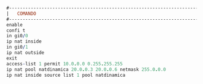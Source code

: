 <!--Enmascaramiento - NAT Dinamica-->
```prolog
#---------------------------------------------------------------------------#---------------------------------------------------------------------------------------------------#
|   COMANDO                                                                 |       DESCRIPCION                                                                                 |
#---------------------------------------------------------------------------#---------------------------------------------------------------------------------------------------#
enable                                                                      §;
confi t                                                                     §;
in gi0/0                                                                    §;
ip nat inside                                                               §;
in gi0/1                                                                    §;
ip nat outside                                                              §;
exit                                                                        §;
access-list 1 permit 10.0.0.0 0.255.255.255                                 §;  # Lista de acceso aprs que las ips de esa red tengan acceso || lista de acceso "1"
ip nat pool natdinamica 20.0.0.3 20.0.0.6 netmask 255.0.0.0                 §;  # natdinamica = nombre de la lista  || rango agregado = 20.0.0.3 20.0.0.6 || mascara normal (no negada)
ip nat inside source list 1 pool natdinamica                                §;

```

<!--
Router>EN
Router#confi t
Enter configuration commands, one per line.  End with CNTL/Z.
Router(config)#router ospf 1
Router(config-router)#network 3.0.0.0 0.255.255.255 area 0
Router(config-router)#network 40.0.0.0 0.255.255.255 area 0
Router(config-router)#exit
Router(config)#access-l
Router(config)#access-list 1 permit 40.0.0.0 0.255.255.255
Router(config)#ip nat pool dinamica 3.0.0.50 3.0.0.100 netmask 255.0.0.0
Router(config)#ip nat inside source list 1 pool dinamica
-->